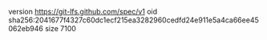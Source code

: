 version https://git-lfs.github.com/spec/v1
oid sha256:2041677f4327c60dc1ecf215ea3282960cedfd24e911e5a4ca66ee45062eb946
size 7100
